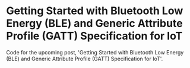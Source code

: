# Getting Started with Bluetooth Low Energy (BLE) and Generic Attribute Profile (GATT) Specification for IoT

Code for the upcoming post, 'Getting Started with Bluetooth Low Energy (BLE) and Generic Attribute Profile (GATT) Specification for IoT'.